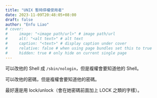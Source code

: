 ```yaml
---
title: "UNIX 暫時停權使用者"
date: 2023-11-09T20:48:05+08:00
draft: false
author: "Enfu Liao"
# cover:
#     image: "<image path/url>" # image path/url
#     alt: "<alt text>" # alt text
#     caption: "<text>" # display caption under cover
#     relative: false # when using page bundles set this to true
#     hidden: true # only hide on current single page
---
```


可以改他的 Shell 成 `/sbin/nologin`，但是複權會要知道他的 Shell。

可以改他的密碼，但是複權會要知道他的密碼。

最好還是用 lock/unlock（會在她密碼前面加上 LOCK 之類的字樣）。